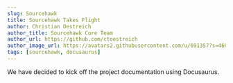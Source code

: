 ```yaml
---
slug: Sourcehawk
title: Sourcehawk Takes Flight
author: Christian Oestreich
author_title: Sourcehawk Core Team
author_url: https://github.com/ctoestreich
author_image_url: https://avatars2.githubusercontent.com/u/691357?s=460
tags: [sourcehawk, docusaurus]
---
```


We have decided to kick off the project documentation using Docusaurus. 
